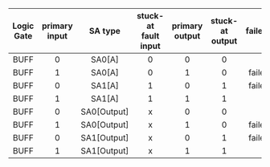 |Logic Gate|primary input|SA type|stuck-at fault input|primary output|stuck-at output|failed?|
| :---: | :---: | :---: | :---: | :---: | :---: | :---: 
|BUFF|0|SA0[A]|0|0|0||
|BUFF|1|SA0[A]|0|1|0|failed|
|BUFF|0|SA1[A]|1|0|1|failed|
|BUFF|1|SA1[A]|1|1|1||
|BUFF|0|SA0[Output]|x|0|0||
|BUFF|1|SA0[Output]|x|1|0|failed|
|BUFF|0|SA1[Output]|x|0|1|failed|
|BUFF|1|SA1[Output]|x|1|1||